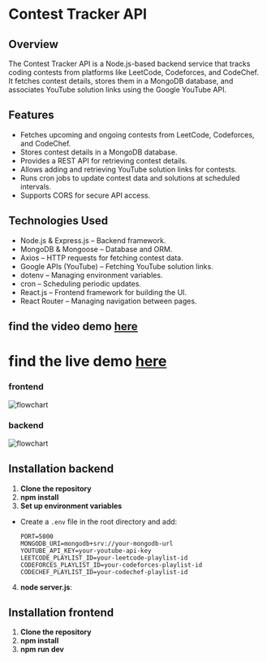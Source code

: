 # Contest Tracker API
## Overview
The Contest Tracker API is a Node.js-based backend service that tracks coding contests from platforms like LeetCode, Codeforces, and CodeChef. It fetches contest details, stores them in a MongoDB database, and associates YouTube solution links using the Google YouTube API.

## Features
- Fetches upcoming and ongoing contests from LeetCode, Codeforces, and CodeChef.
- Stores contest details in a MongoDB database.
- Provides a REST API for retrieving contest details.
- Allows adding and retrieving YouTube solution links for contests.
- Runs cron jobs to update contest data and solutions at scheduled intervals.
- Supports CORS for secure API access.

## Technologies Used
- Node.js & Express.js – Backend framework.
- MongoDB & Mongoose – Database and ORM.
- Axios – HTTP requests for fetching contest data.
- Google APIs (YouTube) – Fetching YouTube solution links.
- dotenv – Managing environment variables.
- cron – Scheduling periodic updates.
- React.js – Frontend framework for building the UI.
- React Router – Managing navigation between pages.

## find the video demo [here](https://drive.google.com/file/d/1AWJUPYPoeW3Jc0FF5lzWcpDNQFNQdOoA/view?usp=sharing)
# find the live demo [here](https://tle-contest-tracker-api.vercel.app/)


### frontend 
![flowchart](https://img.plantuml.biz/plantuml/dsvg/ZLJBRjim4BmBq3yiShA1D1_W79h0W0i3GLhOzS57YbpPX2ckmeS3vEkxrCEIgpZ8IKjoE3Fxe9vy42x4okHP4-NPOcrrqCBe3mJU2WXduRGe37gOIR81VV3tK6eJq75G49qguKuSAlv0HGhl0ODyc3yos_A8yWI6f31CHquS44fo0nQ4LGD9khBYoqVef1WO19IEAYY4FA5L3CapNSBi-SyQ7Bx5XF9HIlI-ZERd7C8HBSpswETv1h3OiYnUyJqs-wicXVx0Cxz71MGXUjwk7PReq38jmz5uXDahTOn7UWTqZlEeM9LpIX2hT9cyBJOSCiDkpTnLJHPjI1p9yovH1peSKZb5LyMfvLsjKkNRuxODhUSD_YYlRO-L9mfzNMygN0e_5jcAy_Waq7N_lbIyzFMcvD3v_oM7aeEstz2KHalsT_Ui56p9nA39tarrVzUyzDrvKXQc4Rtm-5XKcWVWWjbjNYOqlSanA9LccCe6qoKvcRREFIEMXdYMUXktirff-sLQMnIEtycUujzOj8-gL-qzVZuSlS0lIlwNxPrF13Qej4CP4gfdvgJ7dDoTEi-UUDtyGlBi7m00)


### backend
![flowchart](https://img.plantuml.biz/plantuml/dsvg/hLJDSjem4BxxANOuaHFJApuqRQ2TT6XWW1no5DOQRojhDTAAqZvz9R1nIkWjDv1slvzlrxeFehp4rXId7yLqmKe3sWDvjYrQWOFof7O6GrbC7oq9AKD_4EP7vp44KCwbYmUs5Yi1OVZETi-ppsL1DOoxSs8B8LPLQgYZ-NW7qg25yGk6km8WSUvXD5EYTYeWLESUrAzQpEzHMQ19j-CdljtJyzIA3EfKdehcHn9mdZDAwhUQwgAOph0cYv2q2GQ1K3NOAb1MGyiQJJcKV5ezmffZAZlR-JhVmaGvcXm-JAfpUpYRoMnVKAe6-dEeFRUWEuKdEMkKwErGeG9ysooVEcUPOBNSl6MO13OnUnkedbq2nXu9-W9uNYzUCyLJcUxhUg8h9uxiVe3kMaSkpN4qX7Oszy9n6tSu41goFxjm-hiKMZ-vDvEU7yMhIk106XaqYY8JJeetmXwXPjygoPA5n638Kyccmetfe_Vi1u7_YQGJj-a5johxg3bQVQtk6k8NIVDFj5SYyWAHZGW1bQ-QbEAWvjOkEACa6mpzjw4n_KqvtOZi4ic0GNROffEGcq7qo0yDrk-Dkq2KZFsUkEdjCAXiTC16NvhBTBwf6jJH8FpWNSYR0GuziQQgs-jKbJYLbyjZ5D0Vq0DRM2tNsx88mgwuJqInDNy1)


## Installation backend

1. **Clone the repository**
2. **npm install**
3. **Set up environment variables**
- Create a `.env` file in the root directory and add:
  ```
  PORT=5000
  MONGODB_URI=mongodb+srv://your-mongodb-url
  YOUTUBE_API_KEY=your-youtube-api-key
  LEETCODE_PLAYLIST_ID=your-leetcode-playlist-id
  CODEFORCES_PLAYLIST_ID=your-codeforces-playlist-id
  CODECHEF_PLAYLIST_ID=your-codechef-playlist-id
  ```
4. **node server.js**:

## Installation frontend

1. **Clone the repository**
2. **npm install**
3. **npm run dev**